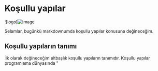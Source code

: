 # Koşullu yapılar
![logo]![image](https://github.com/user-attachments/assets/a152581f-96f7-471d-8d7b-c5826b4f849c)

Selamlar, bugünkü markdownumda koşullu yapılar konusuna değineceğim.

## Koşullu yapıların tanımı

İlk olarak değineceğim altbaşlık koşullu yapıların tanımıdır.
Koşullu yapılar programlama dünyasında "
